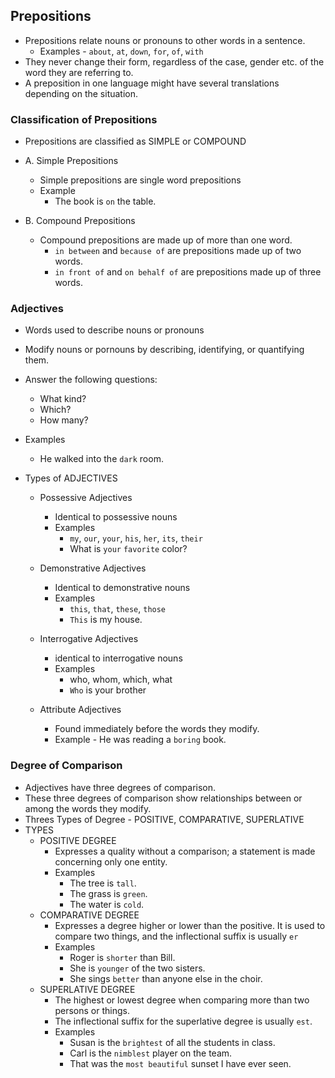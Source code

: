 ## Prepositions

- Prepositions relate nouns or pronouns to other words in a sentence.
  - Examples - `about`, `at`, `down`, `for`, `of`, `with`
- They never change their form, regardless of the case, gender etc. of the word they are referring to.
- A preposition in one language might have several translations depending on the situation.

### Classification of Prepositions

- Prepositions are classified as SIMPLE or COMPOUND

- A. Simple Prepositions
  - Simple prepositions are single word prepositions
  - Example
    - The book is `on` the table.
- B. Compound Prepositions

  - Compound prepositions are made up of more than one word.
    - `in between` and `because of` are prepositions made up of two words.
    - `in front of` and `on behalf of` are prepositions made up of three words.

### Adjectives

- Words used to describe nouns or pronouns
- Modify nouns or pornouns by describing, identifying, or quantifying them.
- Answer the following questions:
  - What kind?
  - Which?
  - How many?
- Examples

  - He walked into the `dark` room.

- Types of ADJECTIVES

  - Possessive Adjectives

    - Identical to possessive nouns
    - Examples
      - `my`, `our`, `your`, `his`, `her`, `its`, `their`
      - What is `your` `favorite` color?

  - Demonstrative Adjectives
    - Identical to demonstrative nouns
    - Examples
      - `this`, `that`, `these`, `those`
      - `This` is my house.
  - Interrogative Adjectives
    - identical to interrogative nouns
    - Examples
      - who, whom, which, what
      - `Who` is your brother
  - Attribute Adjectives
    - Found immediately before the words they modify.
    - Example - He was reading a `boring` book.

### Degree of Comparison

- Adjectives have three degrees of comparison.
- These three degrees of comparison show relationships between or among the words they modify.
- Threes Types of Degree - POSITIVE, COMPARATIVE, SUPERLATIVE
- TYPES
  - POSITIVE DEGREE
    - Expresses a quality without a comparison; a statement is made concerning only one entity.
    - Examples
      - The tree is `tall`.
      - The grass is `green`.
      - The water is `cold`.
  - COMPARATIVE DEGREE
    - Expresses a degree higher or lower than the positive. It is used to compare two things, and the
      inflectional suffix is usually `er`
    - Examples
      - Roger is `shorter` than Bill.
      - She is `younger` of the two sisters.
      - She sings `better` than anyone else in the choir.
  - SUPERLATIVE DEGREE
    - The highest or lowest degree when comparing more than two persons or things.
    - The inflectional suffix for the superlative degree is usually `est`.
    - Examples
      - Susan is the `brightest` of all the students in class.
      - Carl is the `nimblest` player on the team.
      - That was the `most beautiful` sunset I have ever seen.
